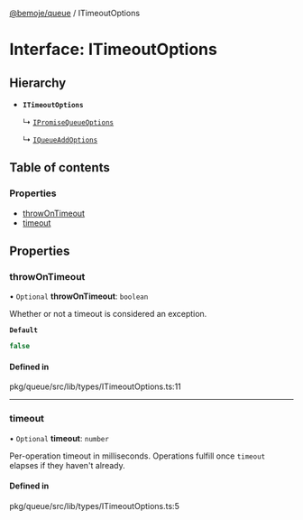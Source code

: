 [@bemoje/queue](https://github.com/bemoje/tsmono/blob/main/pkg/queue/docs/md/index.md) / ITimeoutOptions

# Interface: ITimeoutOptions

## Hierarchy

- **`ITimeoutOptions`**

  ↳ [`IPromiseQueueOptions`](https://github.com/bemoje/tsmono/blob/main/pkg/queue/docs/md/interfaces/IPromiseQueueOptions.md)

  ↳ [`IQueueAddOptions`](https://github.com/bemoje/tsmono/blob/main/pkg/queue/docs/md/interfaces/IQueueAddOptions.md)

## Table of contents

### Properties

- [throwOnTimeout](https://github.com/bemoje/tsmono/blob/main/pkg/queue/docs/md/interfaces/ITimeoutOptions.md#throwontimeout)
- [timeout](https://github.com/bemoje/tsmono/blob/main/pkg/queue/docs/md/interfaces/ITimeoutOptions.md#timeout)

## Properties

### throwOnTimeout

• `Optional` **throwOnTimeout**: `boolean`

Whether or not a timeout is considered an exception.

**`Default`**

```ts
false
```

#### Defined in

pkg/queue/src/lib/types/ITimeoutOptions.ts:11

___

### timeout

• `Optional` **timeout**: `number`

Per-operation timeout in milliseconds. Operations fulfill once `timeout` elapses if they haven't already.

#### Defined in

pkg/queue/src/lib/types/ITimeoutOptions.ts:5
